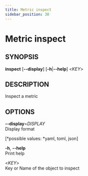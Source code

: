```yaml
---
title: Metric inspect
sidebar_position: 38
---
```


# Metric inspect

## SYNOPSIS

**inspect** \[**--display**\] \[**-h**\|**--help**\] \<*KEY*\>

## DESCRIPTION

Inspect a metric

## OPTIONS

**--display**=*DISPLAY*  
Display format  

  
\[*possible values: *yaml, toml, json\]

**-h**, **--help**  
Print help

\<*KEY*\>  
Key or Name of the object to inspect

